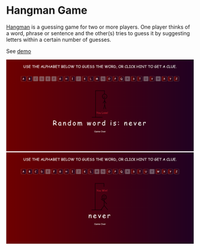 # Hangman Game
[Hangman](https://shakiba-vakili.github.io/Hangman-Game/) is a guessing game for two or more players. One player thinks of a word, phrase or sentence and the other(s) tries to guess it by suggesting letters within a certain number of guesses.

See [demo](https://shakiba-vakili.github.io/Hangman-Game/)

<img src="Hangman-Game.png" alt="Hangman-Game demo" title="Hangman-Game"  />
<img src="Hangman-Game2.png" alt="Hangman-Game demo" title="Hangman-Game"  />

